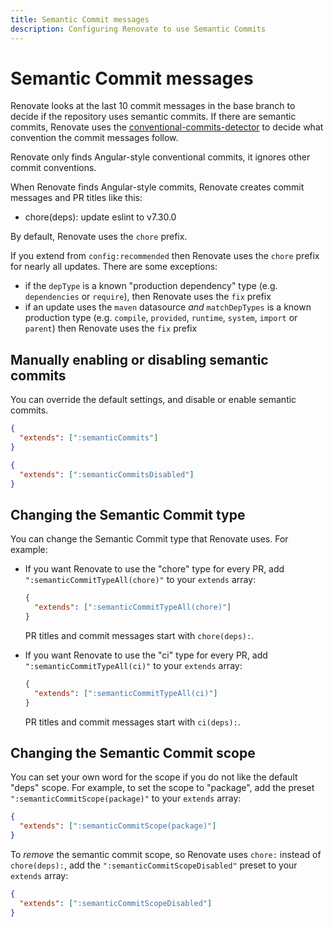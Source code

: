 ```yaml
---
title: Semantic Commit messages
description: Configuring Renovate to use Semantic Commits
---
```


# Semantic Commit messages

Renovate looks at the last 10 commit messages in the base branch to decide if the repository uses semantic commits.
If there are semantic commits, Renovate uses the [conventional-commits-detector](https://github.com/conventional-changelog/conventional-commits-detector) to decide what convention the commit messages follow.

Renovate only finds Angular-style conventional commits, it ignores other commit conventions.

When Renovate finds Angular-style commits, Renovate creates commit messages and PR titles like this:

- chore(deps): update eslint to v7.30.0

By default, Renovate uses the `chore` prefix.

If you extend from `config:recommended` then Renovate uses the `chore` prefix for nearly all updates.
There are some exceptions:

- if the `depType` is a known "production dependency" type (e.g. `dependencies` or `require`), then Renovate uses the `fix` prefix
- if an update uses the `maven` datasource _and_ `matchDepTypes` is a known production type (e.g. `compile`, `provided`, `runtime`, `system`, `import` or `parent`) then Renovate uses the `fix` prefix

## Manually enabling or disabling semantic commits

You can override the default settings, and disable or enable semantic commits.

```json title="If you want Renovate to use semantic commits"
{
  "extends": [":semanticCommits"]
}
```

```json title="If you want Renovate to stop using semantic commits"
{
  "extends": [":semanticCommitsDisabled"]
}
```

## Changing the Semantic Commit type

You can change the Semantic Commit type that Renovate uses.
For example:

- If you want Renovate to use the "chore" type for every PR, add `":semanticCommitTypeAll(chore)"` to your `extends` array:

  ```json
  {
    "extends": [":semanticCommitTypeAll(chore)"]
  }
  ```

  PR titles and commit messages start with `chore(deps):`.

- If you want Renovate to use the "ci" type for every PR, add `":semanticCommitTypeAll(ci)"` to your `extends` array:

  ```json
  {
    "extends": [":semanticCommitTypeAll(ci)"]
  }
  ```

  PR titles and commit messages start with `ci(deps):`.

## Changing the Semantic Commit scope

You can set your own word for the scope if you do not like the default "deps" scope.
For example, to set the scope to "package", add the preset `":semanticCommitScope(package)"` to your `extends` array:

```json
{
  "extends": [":semanticCommitScope(package)"]
}
```

To _remove_ the semantic commit scope, so Renovate uses `chore:` instead of `chore(deps):`, add the `":semanticCommitScopeDisabled"` preset to your `extends` array:

```json
{
  "extends": [":semanticCommitScopeDisabled"]
}
```
